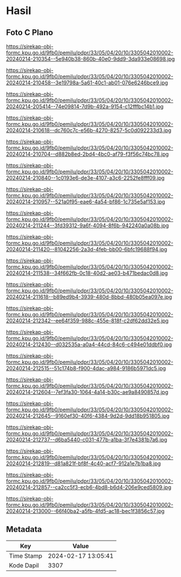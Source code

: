 # Hasil

## Foto C Plano

https://sirekap-obj-formc.kpu.go.id/9fb0/pemilu/pdpr/33/05/04/20/10/3305042010002-20240214-210354--5e940b38-860b-40e0-9dd9-3da933e08698.jpg

https://sirekap-obj-formc.kpu.go.id/9fb0/pemilu/pdpr/33/05/04/20/10/3305042010002-20240214-210458--3e19798a-5a61-40c1-ab01-076e6246bce9.jpg

https://sirekap-obj-formc.kpu.go.id/9fb0/pemilu/pdpr/33/05/04/20/10/3305042010002-20240214-205414--74e09814-7d9b-492a-9154-c12fffbc14b1.jpg

https://sirekap-obj-formc.kpu.go.id/9fb0/pemilu/pdpr/33/05/04/20/10/3305042010002-20240214-210618--dc760c7c-e56b-4270-8257-5c0d092233d3.jpg

https://sirekap-obj-formc.kpu.go.id/9fb0/pemilu/pdpr/33/05/04/20/10/3305042010002-20240214-210704--d882b8ed-2bd4-4bc0-af79-f3f56c74bc78.jpg

https://sirekap-obj-formc.kpu.go.id/9fb0/pemilu/pdpr/33/05/04/20/10/3305042010002-20240214-210840--1c0193e6-de3e-4107-a3c6-2252fe8fff09.jpg

https://sirekap-obj-formc.kpu.go.id/9fb0/pemilu/pdpr/33/05/04/20/10/3305042010002-20240214-210957--521a0f95-eae6-4a54-bf86-1c735e5af153.jpg

https://sirekap-obj-formc.kpu.go.id/9fb0/pemilu/pdpr/33/05/04/20/10/3305042010002-20240214-211244--3fd39312-9a6f-4094-8f6b-942240a0a08b.jpg

https://sirekap-obj-formc.kpu.go.id/9fb0/pemilu/pdpr/33/05/04/20/10/3305042010002-20240214-211420--81042256-2a3d-4feb-bb00-6bfc19688f94.jpg

https://sirekap-obj-formc.kpu.go.id/9fb0/pemilu/pdpr/33/05/04/20/10/3305042010002-20240214-211538--34f662fb-0c18-40d2-ae03-b471bedac0d8.jpg

https://sirekap-obj-formc.kpu.go.id/9fb0/pemilu/pdpr/33/05/04/20/10/3305042010002-20240214-211618--b89ed9b4-3939-480d-8bbd-480b05ea097e.jpg

https://sirekap-obj-formc.kpu.go.id/9fb0/pemilu/pdpr/33/05/04/20/10/3305042010002-20240214-212342--ee64f359-988c-455e-818f-c2df62dd32e5.jpg

https://sirekap-obj-formc.kpu.go.id/9fb0/pemilu/pdpr/33/05/04/20/10/3305042010002-20240214-212430--d032535a-a0a4-44cd-84c6-c494e01ddbf0.jpg

https://sirekap-obj-formc.kpu.go.id/9fb0/pemilu/pdpr/33/05/04/20/10/3305042010002-20240214-212515--51c174b8-f900-4dac-a984-9186b5971dc5.jpg

https://sirekap-obj-formc.kpu.go.id/9fb0/pemilu/pdpr/33/05/04/20/10/3305042010002-20240214-212604--7ef3fa30-1064-4a14-b30c-ae9a8490857d.jpg

https://sirekap-obj-formc.kpu.go.id/9fb0/pemilu/pdpr/33/05/04/20/10/3305042010002-20240214-212645--9160ef30-40f6-4384-9d2d-9dd18b951805.jpg

https://sirekap-obj-formc.kpu.go.id/9fb0/pemilu/pdpr/33/05/04/20/10/3305042010002-20240214-212737--d6ba5440-c031-477b-a1ba-3f7e4381b7a6.jpg

https://sirekap-obj-formc.kpu.go.id/9fb0/pemilu/pdpr/33/05/04/20/10/3305042010002-20240214-212819--d81a821f-bf8f-4c40-acf7-912a1e7b1ba8.jpg

https://sirekap-obj-formc.kpu.go.id/9fb0/pemilu/pdpr/33/05/04/20/10/3305042010002-20240214-212857--ca2cc5f3-ecb6-4bd8-b6d4-206e9ced5809.jpg

https://sirekap-obj-formc.kpu.go.id/9fb0/pemilu/pdpr/33/05/04/20/10/3305042010002-20240214-213000--66f40ba2-a5fb-4fd5-ac18-bec1f3856c57.jpg


## Metadata

| Key        | Value               |
| ---------- | ------------------- |
| Time Stamp | 2024-02-17 13:05:41 |
| Kode Dapil | 3307                |




